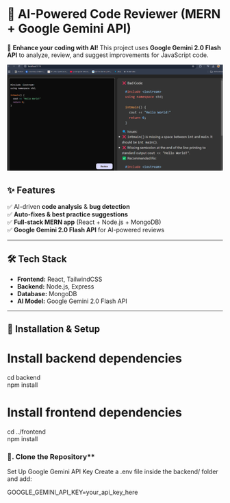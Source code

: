 # 🧠 AI-Powered Code Reviewer (MERN + Google Gemini API)
🚀 **Enhance your coding with AI!** This project uses **Google Gemini 2.0 Flash API** to analyze, review, and suggest improvements for JavaScript code.  

![AI Code Reviewer](ai.png)  

## ✨ Features  
✅ AI-driven **code analysis** & **bug detection**  
✅ **Auto-fixes & best practice suggestions**  
✅ **Full-stack MERN app** (React + Node.js + MongoDB)  
✅ **Google Gemini 2.0 Flash API** for AI-powered reviews  

---

## 🛠️ Tech Stack  
- **Frontend:** React, TailwindCSS  
- **Backend:** Node.js, Express  
- **Database:** MongoDB  
- **AI Model:** Google Gemini 2.0 Flash API  

---

## 🚀 Installation & Setup  
# Install backend dependencies
cd backend  
npm install  

# Install frontend dependencies
cd ../frontend  
npm install  
### 🔧. Clone the Repository**  

Set Up Google Gemini API Key
Create a .env file inside the backend/ folder and add:

GOOGLE_GEMINI_API_KEY=your_api_key_here
